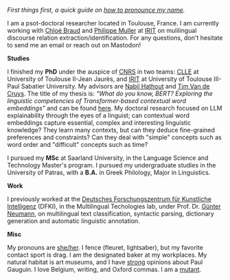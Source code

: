 
_First things first, a quick guide on  [how to pronounce my name](/pronounce/)._

I am a psot-doctoral researcher located in Toulouse, France. I am currently working with [Chloé Braud](https://www.irit.fr/~Chloe.Braud/) and [Philippe Muller](https://www.irit.fr/~Philippe.Muller/) at [IRIT](https://www.irit.fr/en/home/) on mulilingual discourse relation extraction/identification. For any questions, don't hesitate to send me an email or reach out on Mastodon!


**Studies**  


I finished my **PhD** under the auspice of [CNRS](http://www.cnrs.fr/) in two teams: [CLLE](https://clle.univ-tlse2.fr/)  at University of Toulouse II-Jean Jaurès, and  [IRIT](https://www.irit.fr/en/home/) at University of Toulouse III-Paul Sabatier University. My advisors are  [Nabil Hathout](http://www.timvandecruys.be/) and  [Tim Van de Cruys](http://www.timvandecruys.be/). 
The title of my thesis is: _"What do you know, BERT? Exploring the linguistic competencies of Transformer-based contextual word embeddings"_ and can be found [here](https://www.theses.fr/s235951).
My doctoral research focused on LLM explainability through the eyes of a linguist; can contextual word embeddings capture essential, complex and interesting linguistic knowledge? They learn many contexts, but can they deduce fine-grained preferences and constraints? Can they deal with "simple" concepts such as word order and "difficult" concepts such as time?


I pursued my **MSc**  at Saarland University, in the Language Science and Technology Master's program. I pursued my undergraduate studies in the University of Patras, with a  **B.A.** in Greek Philology, Major in Linguistics. 


**Work**  


I previously worked at the  [Deutsches Forschungszentrum für Kunstliche Intelligenz](http://dfki.de) (DFKI), in the Multilingual Techologies lab, under Prof. Dr. [Günter Neumann](http://dfki.de/~neumann/), on multilingual text classification, syntactic parsing, dictionary generation and automatic linguistic annotation.


**Misc**  

My pronouns are  [she/her](http://pronoun.is/she). I fence (fleuret, lightsaber), but my favorite contact sport is drag. I am the designated baker at my workplaces. My natural habitat is art museums, and I have  [strong](/images/ongo-gablogian.gif) opinions about Paul Gauguin. I love Belgium, writing, and Oxford commas. I am a [mutant](https://en.wikipedia.org/wiki/Clinodactyly).